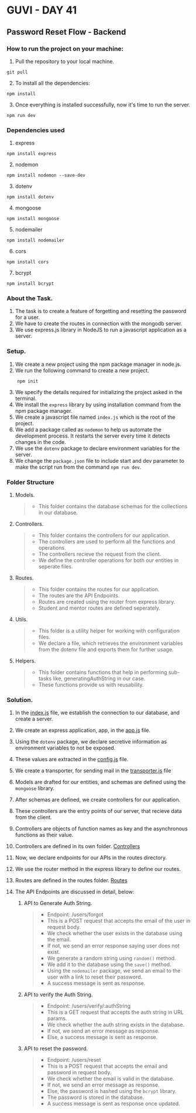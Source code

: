 # GUVI - DAY 41

## Password Reset Flow - Backend

### How to run the project on your machine:

1. Pull the repository to your local machine.

```
git pull
```

2. To install all the dependencies:

```
npm install
```

3. Once everything is installed successfully, now it's time to run the server.

```
npm run dev
```

### Dependencies used

1. express

```
npm install express
```

2. nodemon

```
npm install nodemon --save-dev
```

3. dotenv

```
npm install dotenv
```

4. mongoose

```
npm install mongoose
```

5. nodemailer

```
npm install nodemailer
```

6. cors

```
npm install cors
```

7. bcrypt

```
npm install bcrypt
```

### About the Task.

1. The task is to create a feature of forgetting and resetting the password for a user.
2. We have to create the routes in connection with the mongodb server.
3. We use express.js library in NodeJS to run a javascript application as a server.

### Setup.

1. We create a new project using the npm package manager in node.js.
2. We run the following command to create a new project.

```
    npm init
```

3. We specify the details required for initializing the project asked in the terminal.
4. We install the `express` library by using installation command from the npm package manager.
5. We create a javascript file named `index.js` which is the root of the project.
6. We add a package called as `nodemon` to help us automate the development process. It restarts the server every time it detects changes in the code.
7. We use the `dotenv` package to declare environment variables for the server.
8. We change the `package.json` file to include start and dev parameter to make the script run from the command `npm run dev`.

### Folder Structure

1. Models.

   > - This folder contains the database schemas for the collections in our database.

2. Controllers.

   > - This folder contains the controllers for our application.
   > - The controllers are used to perform all the functions and operations.
   > - The controllers recieve the request from the client.
   > - We define the controller operations for both our entities in seperate files.

3. Routes.

   > - This folder contains the routes for our application.
   > - The routes are the API Endpoints.
   > - Routes are created using the router from express library.
   > - Student and mentor routes are defined seperately.

4. Utils.

   > - This folder is a utility helper for working with configuration files.
   > - We declare a file, which retrieves the environment variables from the dotenv file and exports them for further usage.

5. Helpers.
   > - This folder contains functions that help in performing sub-tasks like, generatingAuthString in our case.
   > - These functions provide us with reusability.

### Solution.

1. In the [index.js](./index.js) file, we establish the connection to our database, and create a server.
2. We create an express application, app, in the [app.js](./app.js) file.
3. Using the `dotenv` package, we declare secretive information as environment variables to not be exposed.
4. These values are extracted in the [config.js](./utils/config.js) file.
5. We create a transporter, for sending mail in the [transporter.js](./utils/transporter.js) file
6. Models are drafted for our entities, and schemas are defined using the `mongoose` library.
7. After schemas are defined, we create controllers for our application.
8. These controllers are the entry points of our server, that recieve data from the client.
9. Controllers are objects of function names as key and the asynchronous functions as their value.
10. Controllers are defined in its own folder. [Controllers](./controllers/)
11. Now, we declare endpoints for our APIs in the routes directory.
12. We use the router method in the express library to define our routes.
13. Routes are defined in the routes folder. [Routes](./routes/)
14. The API Endpoints are discussed in detail, below:

    1. API to Generate Auth String.

       > - Endpoint: /users/forgot
       > - This is a POST request that accepts the email of the user in request body.
       > - We check whether the user exists in the database using the email.
       > - If not, we send an error response saying user does not exist.
       > - We generate a random string using `random()` method.
       > - We add it to the database using the `save()` method.
       > - Using the `nodemailer` package, we send an email to the user with a link to reset their password.
       > - A success message is sent as response.

    2. API to verify the Auth String.

       > - Endpoint: /users/verify/:authString
       > - This is a GET request that accepts the auth string in URL params.
       > - We check whether the auth string exists in the database.
       > - If not, we send an error message as response.
       > - Else, a success message is sent as response.

    3. API to reset the password.

       > - Endpoint: /users/reset
       > - This is a POST request that accepts the email and password in request body.
       > - We check whether the email is valid in the database.
       > - If not, we send an error message as response.
       > - Else, the password is hashed using the `bcrypt` library.
       > - The password is stored in the database.
       > - A success message is sent as response once updated.
